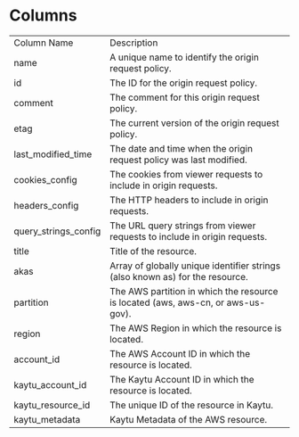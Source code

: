 # Columns  

<table>
	<tr><td>Column Name</td><td>Description</td></tr>
	<tr><td>name</td><td>A unique name to identify the origin request policy.</td></tr>
	<tr><td>id</td><td>The ID for the origin request policy.</td></tr>
	<tr><td>comment</td><td>The comment for this origin request policy.</td></tr>
	<tr><td>etag</td><td>The current version of the origin request policy.</td></tr>
	<tr><td>last_modified_time</td><td>The date and time when the origin request policy was last modified.</td></tr>
	<tr><td>cookies_config</td><td>The cookies from viewer requests to include in origin requests.</td></tr>
	<tr><td>headers_config</td><td>The HTTP headers to include in origin requests.</td></tr>
	<tr><td>query_strings_config</td><td>The URL query strings from viewer requests to include in origin requests.</td></tr>
	<tr><td>title</td><td>Title of the resource.</td></tr>
	<tr><td>akas</td><td>Array of globally unique identifier strings (also known as) for the resource.</td></tr>
	<tr><td>partition</td><td>The AWS partition in which the resource is located (aws, aws-cn, or aws-us-gov).</td></tr>
	<tr><td>region</td><td>The AWS Region in which the resource is located.</td></tr>
	<tr><td>account_id</td><td>The AWS Account ID in which the resource is located.</td></tr>
	<tr><td>kaytu_account_id</td><td>The Kaytu Account ID in which the resource is located.</td></tr>
	<tr><td>kaytu_resource_id</td><td>The unique ID of the resource in Kaytu.</td></tr>
	<tr><td>kaytu_metadata</td><td>Kaytu Metadata of the AWS resource.</td></tr>
</table>